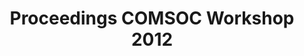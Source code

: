 ---
layout: proceedings
title: Proceedings COMSOC Workshop 2012
year: 2012
permalink: /proceedings/2012/
complete_proceedings: /assets/proceedings/comsoc2012.pdf
---